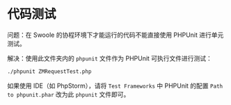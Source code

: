 # 代码测试
问题：在 Swoole 的协程环境下才能运行的代码不能直接使用 PHPUnit 进行单元测试。

解决：使用此文件夹内的 `phpunit` 文件作为 PHPUnit 可执行文件进行测试：
```bash
./phpunit ZMRequestTest.php
```

如果使用 IDE（如 PhpStorm），请将 `Test Frameworks` 中 PHPUnit 的配置 `Path to phpunit.phar` 改为此 `phpunit` 文件即可。
